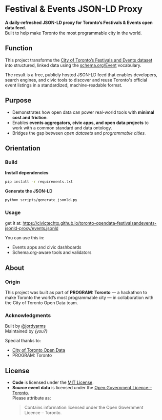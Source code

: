 # Festival & Events JSON-LD Proxy

**A daily-refreshed JSON-LD proxy for Toronto’s Festivals & Events open data feed.**  
Built to help make Toronto the most programmable city in the world.

## Function

This project transforms the [City of Toronto’s Festivals and Events dataset](https://open.toronto.ca/dataset/festivals-events/) into structured, linked data using the [schema.org/Event](https://schema.org/Event) vocabulary.

The result is a free, publicly hosted JSON-LD feed that enables developers, search engines, and civic tools to discover and reuse Toronto's official event listings in a standardized, machine-readable format.

## Purpose

- Demonstrates how open data can power real-world tools with **minimal cost and friction**.
- Enables **events aggregators, civic apps, and open data projects** to work with a common standard and data ontology.
- Bridges the gap between _open datasets_ and _programmable cities_.

## Orientation

### Build

**Install dependencies**

```zsh
pip install -r requirements.txt
```

**Generate the JSON-LD**

```zsh
python scripts/generate_jsonld.py
```

### Usage

get it at:
https://civictechto.github.io/toronto-opendata-festivalsandevents-jsonld-proxy/events.jsonld

You can use this in:

- Events apps and civic dashboards
- Schema.org-aware tools and validators

## About

### Origin

This project was built as part of **PROGRAM: Toronto** — a hackathon to make Toronto the world’s most programmable city — in collaboration with the City of Toronto Open Data team.

### Acknowledgments

Built by [@jordyarms](https://github.com/jordyarms)  
Maintained by _(you?)_

Special thanks to:

- [City of Toronto Open Data](https://open.toronto.ca/)
- PROGRAM: Toronto

## License

- **Code** is licensed under the [MIT License](LICENSE).
- **Source event data** is licensed under the [Open Government Licence – Toronto](https://open.toronto.ca/open-data-licence/).  
  Please attribute as:
  > Contains information licensed under the Open Government Licence – Toronto.
